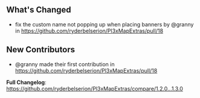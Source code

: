 ## What's Changed
* fix the custom name not popping up when placing banners by @granny in https://github.com/ryderbelserion/Pl3xMapExtras/pull/18

## New Contributors
* @granny made their first contribution in https://github.com/ryderbelserion/Pl3xMapExtras/pull/18

**Full Changelog**: https://github.com/ryderbelserion/Pl3xMapExtras/compare/1.2.0...1.3.0